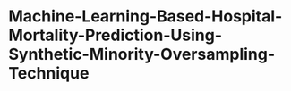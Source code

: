 # Machine-Learning-Based-Hospital-Mortality-Prediction-Using-Synthetic-Minority-Oversampling-Technique